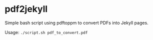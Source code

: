 # pdf2jekyll
Simple bash script using pdftoppm to convert PDFs into Jekyll pages.

Usage:
`./script.sh pdf_to_convert.pdf`
